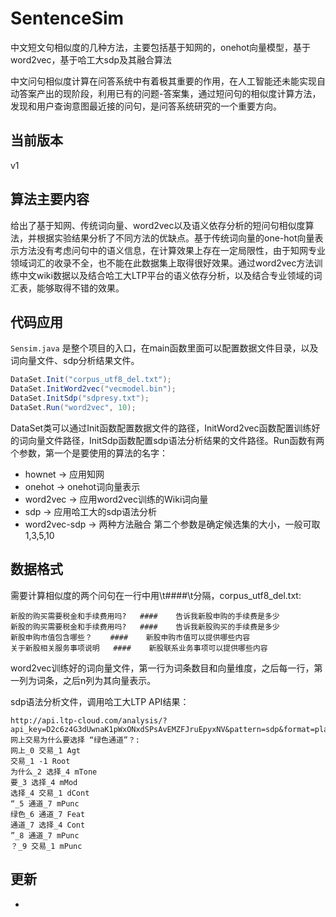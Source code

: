 # SentenceSim
 中文短文句相似度的几种方法，主要包括基于知网的，onehot向量模型，基于word2vec，基于哈工大sdp及其融合算法
 
 中文问句相似度计算在问答系统中有着极其重要的作用，在人工智能还未能实现自动答案产出的现阶段，利用已有的问题-答案集，通过短问句的相似度计算方法，发现和用户查询意图最近接的问句，是问答系统研究的一个重要方向。
## 当前版本
 v1
## 算法主要内容
 给出了基于知网、传统词向量、word2vec以及语义依存分析的短问句相似度算法，并根据实验结果分析了不同方法的优缺点。基于传统词向量的one-hot向量表示方法没有考虑问句中的语义信息，在计算效果上存在一定局限性，由于知网专业领域词汇的收录不全，也不能在此数据集上取得很好效果。通过word2vec方法训练中文wiki数据以及结合哈工大LTP平台的语义依存分析，以及结合专业领域的词汇表，能够取得不错的效果。
## 代码应用
 `Sensim.java` 是整个项目的入口，在main函数里面可以配置数据文件目录，以及词向量文件、sdp分析结果文件。
 ``` java
 DataSet.Init("corpus_utf8_del.txt");
 DataSet.InitWord2vec("vecmodel.bin");
 DataSet.InitSdp("sdpresy.txt");
 DataSet.Run("word2vec", 10);
 ```
 DataSet类可以通过Init函数配置数据文件的路径，InitWord2vec函数配置训练好的词向量文件路径，InitSdp函数配置sdp语法分析结果的文件路径。Run函数有两个参数，第一个是要使用的算法的名字：
 * hownet -> 应用知网
 * onehot -> onehot词向量表示
 * word2vec -> 应用word2vec训练的Wiki词向量
 * sdp -> 应用哈工大的sdp语法分析
 * word2vec-sdp -> 两种方法融合
 第二个参数是确定候选集的大小，一般可取1,3,5,10

## 数据格式
 需要计算相似度的两个问句在一行中用\t####\t分隔，corpus_utf8_del.txt:
 ```
 新股的购买需要税金和手续费用吗?	####	告诉我新股申购的手续费是多少
 新股的购买需要税金和手续费用吗?	####	告诉我新股购买的手续费是多少
 新股申购市值包含哪些？	####	新股申购市值可以提供哪些内容
 关于新股相关服务事项说明	####	新股联系业务事项可以提供哪些内容
 ```
 word2vec训练好的词向量文件，第一行为词条数目和向量维度，之后每一行，第一列为词条，之后n列为其向量表示。
 
 sdp语法分析文件，调用哈工大LTP API结果：
 ```
 http://api.ltp-cloud.com/analysis/?api_key=D2c6z4G3dUwnaK1pWxONxdSPsAvEMZFJruEpyxNV&pattern=sdp&format=plain&text=网上交易为什么要选择 “绿色通道”？:
 网上_0 交易_1 Agt
 交易_1 -1 Root
 为什么_2 选择_4 mTone
 要_3 选择_4 mMod
 选择_4 交易_1 dCont
 “_5 通道_7 mPunc
 绿色_6 通道_7 Feat
 通道_7 选择_4 Cont
 ”_8 通道_7 mPunc
 ？_9 交易_1 mPunc
 ```
## 更新
* 
